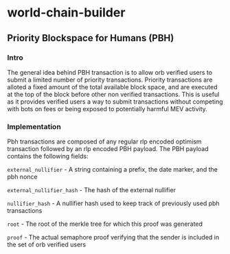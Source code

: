 # world-chain-builder

## Priority Blockspace for Humans (PBH)

### Intro

The general idea behind PBH transaction is to allow orb verified users to submit a limited number of priority transactions.
Priority transactions are alloted a fixed amount of the total available block space, and are executed at the top of the block before other non verified transactions.
This is useful as it provides verified users a way to submit transactions without competing with bots on fees or being exposed to potentially harmful MEV activity.

### Implementation

Pbh transactions are composed of any regular rlp encoded optimism transaction followed by an rlp encoded PBH payload.
The PBH payload contains the following fields:

`external_nullifier` - A string containing a prefix, the date marker, and the pbh nonce

`external_nullifier_hash` - The hash of the external nullifier

`nullifier_hash` - A nullifier hash used to keep track of previously used pbh transactions

`root` - The root of the merkle tree for which this proof was generated

`proof` - The actual semaphore proof verifying that the sender is included in the set of orb verified users
